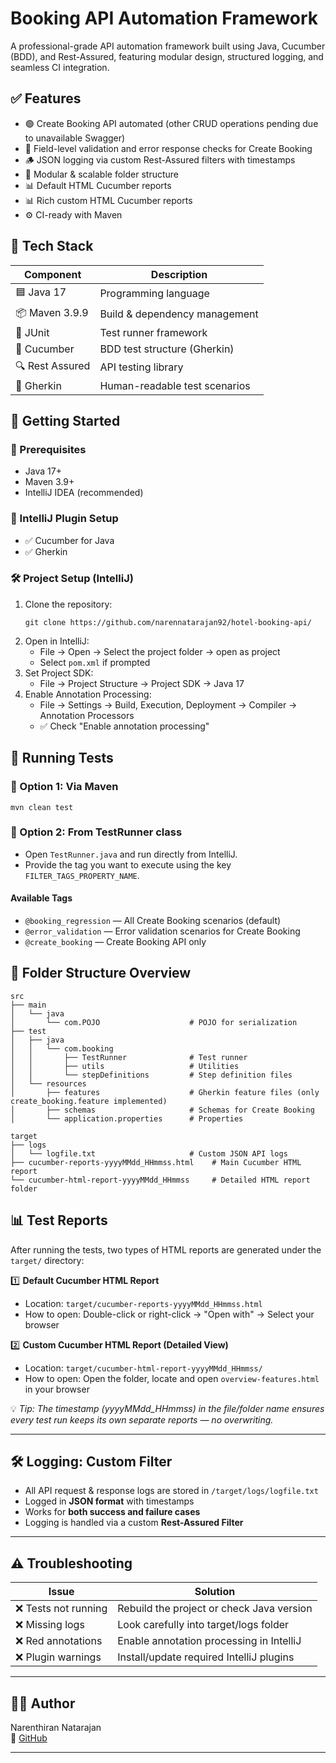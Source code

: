 # Booking API Automation Framework

A professional-grade API automation framework built using Java, Cucumber (BDD), and Rest-Assured, featuring modular design, structured logging, and seamless CI integration.

## ✅ Features
- 🟢 Create Booking API automated (other CRUD operations pending due to unavailable Swagger)
- 🧾 Field-level validation and error response checks for Create Booking
- 🪵 JSON logging via custom Rest-Assured filters with timestamps
- 🧩 Modular & scalable folder structure
- 📊 Default HTML Cucumber reports
- 📊 Rich custom HTML Cucumber reports
- ⚙️ CI-ready with Maven

## 🧰 Tech Stack
| Component         | Description                       |
|------------------|-----------------------------------|
| 🟦 Java 17        | Programming language              |
| 📦 Maven 3.9.9    | Build & dependency management     |
| 🧪 JUnit          | Test runner framework             |
| 🥒 Cucumber       | BDD test structure (Gherkin)      |
| 🔍 Rest Assured   | API testing library               |
| 📜 Gherkin        | Human-readable test scenarios     |

## 🚀 Getting Started

### 🧱 Prerequisites
- Java 17+
- Maven 3.9+
- IntelliJ IDEA (recommended)

### 🧩 IntelliJ Plugin Setup
- ✅ Cucumber for Java
- ✅ Gherkin

### 🛠️ Project Setup (IntelliJ)
1. Clone the repository:
   ```
   git clone https://github.com/narennatarajan92/hotel-booking-api/
   ```
2. Open in IntelliJ:
   - File → Open → Select the project folder → open as project
   - Select `pom.xml` if prompted
3. Set Project SDK:
   - File → Project Structure → Project SDK → Java 17
4. Enable Annotation Processing:
   - File → Settings → Build, Execution, Deployment → Compiler → Annotation Processors
   - ✅ Check "Enable annotation processing"

## 🧪 Running Tests

### 🔁 Option 1: Via Maven
```
mvn clean test
```

### 🔁 Option 2: From TestRunner class
- Open `TestRunner.java` and run directly from IntelliJ.
- Provide the tag you want to execute using the key `FILTER_TAGS_PROPERTY_NAME`.

#### Available Tags
- `@booking_regression` — All Create Booking scenarios (default)
- `@error_validation` — Error validation scenarios for Create Booking
- `@create_booking` — Create Booking API only

## 📂 Folder Structure Overview
```
src
├── main
│   └── java
│       └── com.POJO                    # POJO for serialization
├── test
│   ├── java
│   │   └── com.booking
│   │       ├── TestRunner              # Test runner
│   │       ├── utils                   # Utilities
│   │       └── stepDefinitions         # Step definition files
│   └── resources
│       ├── features                    # Gherkin feature files (only create_booking.feature implemented)
│       ├── schemas                     # Schemas for Create Booking
│       └── application.properties      # Properties

target
├── logs
│   └── logfile.txt                     # Custom JSON API logs
├── cucumber-reports-yyyyMMdd_HHmmss.html    # Main Cucumber HTML report
└── cucumber-html-report-yyyyMMdd_HHmmss     # Detailed HTML report folder
```

## 📊 Test Reports
After running the tests, two types of HTML reports are generated under the `target/` directory:

1️⃣ **Default Cucumber HTML Report**
- Location: `target/cucumber-reports-yyyyMMdd_HHmmss.html`
- How to open: Double-click or right-click → "Open with" → Select your browser

2️⃣ **Custom Cucumber HTML Report (Detailed View)**
- Location: `target/cucumber-html-report-yyyyMMdd_HHmmss/`
- How to open: Open the folder, locate and open `overview-features.html` in your browser

💡 *Tip: The timestamp (yyyyMMdd_HHmmss) in the file/folder name ensures every test run keeps its own separate reports — no overwriting.*

---

## 🛠 Logging: Custom Filter
- All API request & response logs are stored in `/target/logs/logfile.txt`
- Logged in **JSON format** with timestamps
- Works for **both success and failure cases**
- Logging is handled via a custom **Rest-Assured Filter**

---

## ⚠️ Troubleshooting
| Issue                       | Solution                                  |
|-----------------------------|-------------------------------------------|
| ❌ Tests not running         | Rebuild the project or check Java version |
| ❌ Missing logs              | Look carefully into target/logs folder    |
| ❌ Red annotations           | Enable annotation processing in IntelliJ  |
| ❌ Plugin warnings           | Install/update required IntelliJ plugins  |

---

## 👩‍💻 Author
Narenthiran Natarajan  
📁 [GitHub](https://github.com/narennatarajan92/hotel-booking-api/)

---
